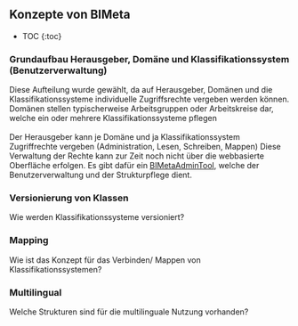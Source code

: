 ## Konzepte von BIMeta
* TOC
{:toc}

### Grundaufbau Herausgeber, Domäne und Klassifikationssystem (Benutzerverwaltung)
Diese Aufteilung wurde gewählt, da auf Herausgeber, Domänen und die Klassifikationssysteme individuelle Zugriffsrechte vergeben werden können.
<br> Domänen stellen typischerweise Arbeitsgruppen oder Arbeitskreise dar, welche ein oder mehrere Klassifikationssysteme pflegen
<br><br>
Der Herausgeber kann je Domäne und ja Klassifikationssystem Zugriffrechte vergeben (Administration, Lesen, Schreiben, Mappen)
Diese Verwaltung der Rechte kann zur Zeit noch nicht über die webbasierte Oberfläche erfolgen. Es gibt dafür ein [BIMetaAdminTool](https://github.com/BIMeta-Steuerkreis/Server/blob/Development/BimetaAdminTool.md), welche der Benutzerverwaltung und der Strukturpflege dient.

### Versionierung von Klassen
Wie werden Klassifikationssysteme versioniert?

### Mapping
Wie ist das Konzept für das Verbinden/ Mappen von Klassifikationssystemen?

### Multilingual
Welche Strukturen sind für die multilinguale Nutzung vorhanden?
